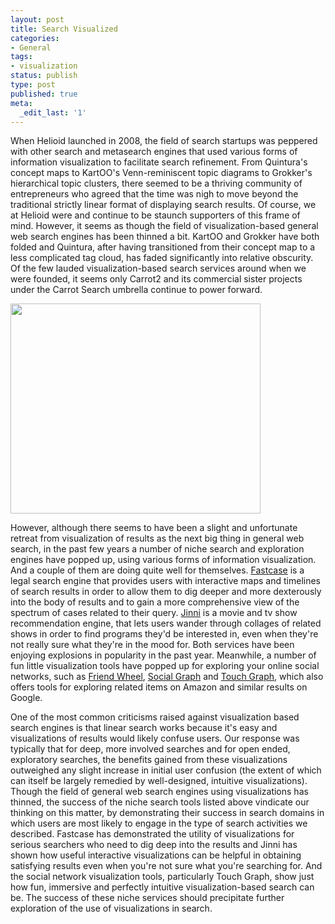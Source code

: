 ```yaml
---
layout: post
title: Search Visualized
categories:
- General
tags:
- visualization
status: publish
type: post
published: true
meta:
  _edit_last: '1'
---
```

When Helioid launched in 2008, the field of search startups was peppered with other search and metasearch engines that used various forms of information visualization to facilitate search refinement.  From Quintura's concept maps to KartOO's Venn-reminiscent topic diagrams to Grokker's hierarchical topic clusters, there seemed to be a thriving community of entrepreneurs who agreed that the time was nigh to move beyond the traditional strictly linear format of displaying search results.  Of course, we at Helioid were and continue to be staunch supporters of this frame of mind.  However, it seems as though the field of visualization-based general web search engines has been thinned a bit.  KartOO and Grokker have both folded and Quintura, after having transitioned from their concept map to a less complicated tag cloud, has faded significantly into relative obscurity.  Of the few lauded visualization-based search services around when we were founded, it seems only Carrot2 and its commercial sister projects under the Carrot Search umbrella continue to power forward.

<img class="aligncenter" title="Carrot2 Search Visualization" src="http://d.helioid.com/images/carrot2_helioid.png" alt="" width="400" height="336" />

However, although there seems to have been a slight and unfortunate retreat from visualization of results as the next big thing in general web search, in the past few years a number of niche search and exploration engines have popped up, using various forms of information visualization.  And a couple of them are doing quite well for themselves.  <a href="http://www.fastcase.com/">Fastcase</a> is a legal search engine that provides users with interactive maps and timelines of search results in order to allow them to dig deeper and more dexterously into the body of results and to gain a more comprehensive view of the spectrum of cases related to their query.  <a href="http://www.jinni.com">Jinni</a> is a movie and tv show recommendation engine, that lets users wander through collages of related shows in order to find programs they'd be interested in, even when they're not really sure what they're in the mood for.  Both services have been enjoying explosions in popularity in the past year.  Meanwhile, a number of fun little visualization tools have popped up for exploring your online social networks, such as <a href="http://thomas-fletcher.com/friendwheel/">Friend Wheel</a>, <a href="http://www.facebook.com/apps/application.php?id=67692068407">Social Graph</a> and <a href="http://www.touchgraph.com/navigator">Touch Graph</a>, which also offers tools for exploring related items on Amazon and similar results on Google.

One of the most common criticisms raised against visualization based search engines is that linear search works because it's easy and visualizations of results would likely confuse users.  Our response was typically that for deep, more involved searches and for open ended, exploratory searches, the benefits gained from these visualizations outweighed any slight increase in initial user confusion (the extent of which can itself be largely remedied by well-designed, intuitive visualizations).  Though the field of general web search engines using visualizations has thinned, the success of the niche search tools listed above vindicate our thinking on this matter, by demonstrating their success in search domains in which users are most likely to engage in the type of search activities we described.  Fastcase has demonstrated the utility of visualizations for serious searchers who need to dig deep into the results and Jinni has shown how useful interactive visualizations can be helpful in obtaining satisfying results even when you're not sure what you're searching for.  And the social network visualization tools, particularly Touch Graph, show just how fun, immersive and perfectly intuitive visualization-based search can be.  The success of these niche services should precipitate further exploration of the use of visualizations in search.<!--more-->
